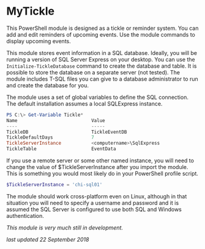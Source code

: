 # MyTickle 

This PowerShell module is designed as a tickle or reminder system. You can add and edit reminders of upcoming events. Use the module commands to display upcoming events.

This module stores event information in a SQL database. Ideally, you will be running a version of SQL Server Express on your desktop. You can use the `Initialize-TickleDatabase` command to create the database and table. It is possible to store the database on a separate server (not tested). The module includes T-SQL files you can give to a database administrator to run and create the database for you. 

The module uses a set of global variables to define the SQL connection. The default installation assumes a local SQLExpress instance.

```powershell
PS C:\> Get-Variable Tickle*
Name                           Value
----                           -----
TickleDB                       TickleEventDB
TickleDefaultDays              7
TickleServerInstance           <computername>\SqlExpress
TickleTable                    EventData
```

If you use a remote server or some other named instance, you will need to change the value of $TickleServerInstance after you import the module. This is something you would most likely do in your PowerShell profile script.

```powershell
$TickleServerInstance = 'chi-sql01'
```

The module should work cross-platform even on Linux, although in that situation you will need to specify a username and password and it is assumed the SQL Server is configured to use both SQL and Windows authentication.

*This module is very much still in development.*

_last updated 22 September 2018_
